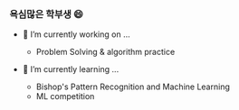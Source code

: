 ### 욕심많은 학부생 😄



- 🔭 I’m currently working on ...
  + Problem Solving & algorithm practice
  
- 🌱 I’m currently learning ...
  + Bishop's Pattern Recognition and Machine Learning
  + ML competition
  

<!--
**philos1234/philos1234** is a ✨ _special_ ✨ repository because its `README.md` (this file) appears on your GitHub profile.

Here are some ideas to get you started:

- 🔭 I’m currently working on ...
- 🌱 I’m currently learning ...
- 👯 I’m looking to collaborate on ...
- 🤔 I’m looking for help with ...
- 💬 Ask me about ...
- 📫 How to reach me: ...
- 😄 Pronouns: ...
- ⚡ Fun fact: ...
-->
